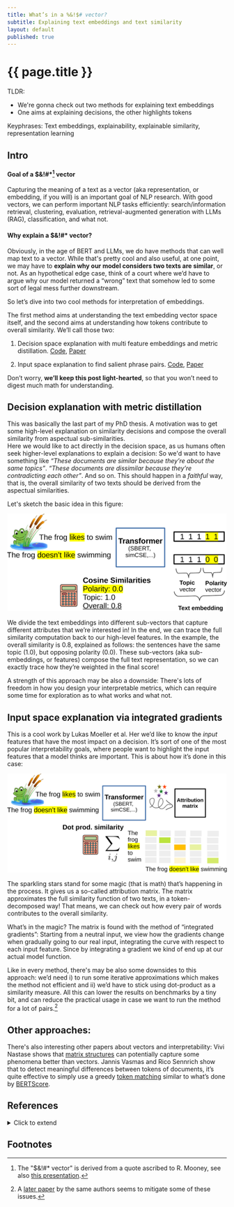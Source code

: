 ```yaml
---
title: What’s in a %&!$# vector? 
subtitle: Explaining text embeddings and text similarity
layout: default
published: true
---
```


# {{ page.title }}

TLDR: 

- We're gonna check out two methods for explaining text embeddings
- One aims at explaining decisions, the other highlights tokens

Keyphrases: Text embeddings, explainability, explainable similarity, representation learning

## Intro

#### Goal of a $&!#\*[^1] vector

Capturing the meaning of a text as a vector (aka representation, or embedding, if you will) is an important goal of NLP research. With good vectors, we can perform important NLP tasks efficiently: search/information retrieval, clustering, evaluation, retrieval-augmented generation with LLMs (RAG), classification, and what not. 

#### Why explain a $&!#\* vector?

Obviously, in the age of BERT and LLMs, we do have methods that can well map text to a vector. While that's pretty cool and also useful, at one point, we may have to **explain why our model considers two texts are similar**, or not. As an hypothetical edge case, think of a court where we’d have to argue why our model returned a “wrong” text that somehow led to some sort of legal mess further downstream.

So let’s dive into two cool methods for interpretation of embeddings. 

The first method aims at understanding the text embedding vector space itself, and the second aims at understanding how tokens contribute to overall similarity. We’ll call those two:

1. Decision space explanation with multi feature embeddings and metric distillation. [Code](https://github.com/flipz357/S3BERT), [Paper](https://aclanthology.org/2022.aacl-main.48)

2. Input space explanation to find salient phrase pairs. [Code](https://github.com/lucasmllr/xsbert), [Paper](https://aclanthology.org/2023.emnlp-main.980)

Don’t worry, **we’ll keep this post light-hearted**, so that you won’t need to digest much math for understanding.

## Decision explanation with metric distillation

This was basically the last part of my PhD thesis. A motivation was to get some high-level explanation on similarity decisions and compose the overall similarity from aspectual sub-similarities.  
Here we would like to act directly in the decision space, as us humans often seek higher-level explanations to explain a decision: So we'd want to have something like *“These documents are similar because they’re about the same topics”*. *“These documents are dissimilar because they’re contradicting each other”*. And so on. This should happen in a *faithful* way, that is, the overall similarity of two texts should be derived from the aspectual similarities.

Let's sketch the basic idea in this figure:

![Vector partitioning](/assets/img/blog/partition-crop.png)

We divide the text embeddings into different sub-vectors that capture different attributes that we’re interested in! In the end, we can trace the full similarity computation back to our high-level features. In the example, the overall similarity is 0.8, explained as follows: the sentences have the same topic (1.0), but opposing polarity (0.0). These sub-vectors (aka sub-embeddings, or features) compose the full text representation, so we can exactly trace how they’re weighted in the final score!

A strength of this approach may be also a downside: There's lots of freedom in how you design your interpretable metrics, which can require some time for exploration as to what works and what not.

## Input space explanation via integrated gradients

This is a cool work by Lukas Moeller et al. Her we’d like to know the *input* features that have the most impact on a decision. It’s sort of one of the most popular interpretability goals, where people want to highlight the input features that a model thinks are important. This is about how it’s done in this case:

![Token attribution](/assets/img/blog/attribution-crop.png)

The sparkling stars stand for some magic (that is math) that’s happening in the process. It gives us a so-called attribution matrix. The matrix approximates the full similarity function of two texts, in a token-decomposed way! That means, we can check out how every pair of words contributes to the overall similarity. 

What’s in the magic? The matrix is found with the method of “integrated gradients”: Starting from a neutral input, we view how the gradients change when gradually going to our real input, integrating the curve with respect to each input feature. Since by integrating a gradient we kind of end up at our actual model function. 

Like in every method, there's may be also some downsides to this approach: we’d need i) to run some iterative approximations which makes the method not efficient and ii) we’d have to stick using dot-product as a similarity measure. All this can lower the results on benchmarks by a tiny bit, and can reduce the practical usage in case we want to run the method for a lot of pairs.[^2] 

## Other approaches:

There's also interesting other papers about vectors and interpretability: Vivi Nastase shows that [matrix structures](https://arxiv.org/abs/2312.09890) can potentially capture some phenomena better than vectors. Jannis Vasmas and Rico Sennrich show that to detect meaningful differences between tokens of documents, it’s quite effective to simply use a greedy [token matching](https://arxiv.org/abs/2305.13303) similar to what’s done by [BERTScore](https://arxiv.org/abs/1904.09675).

## References

<details markdown="1"> 
<summary> Click to extend </summary>

[SBERT studies Meaning Representations: Decomposing Sentence Embeddings into Explainable Semantic Features](https://aclanthology.org/2022.aacl-main.48) (Opitz & Frank, AACL-IJCNLP 2022)

[An Attribution Method for Siamese Encoders](https://aclanthology.org/2023.emnlp-main.980) (Moeller et al., EMNLP 2023)

</details>

## Footnotes

[^1]: The "$&!#* vector" is derived from a quote ascribed to R. Mooney, see also [this presentation](https://aclanthology.org/attachments/P18-1198.Presentation.pdf).
[^2]: A [later paper](https://arxiv.org/abs/2402.02883) by the same authors seems to mitigate some of these issues.



